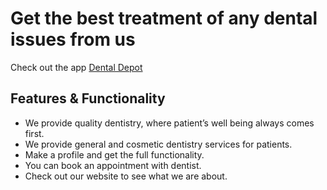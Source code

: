 # Get the best treatment of any dental issues from us

Check out the app [Dental Depot](https://dental-depot-18253.web.app/)

## Features & Functionality

- We provide quality dentistry, where patient’s well being always comes first.
- We provide general and cosmetic dentistry services for patients.
- Make a profile and get the full functionality.
- You can book an appointment with dentist.
- Check out our website to see what we are about.
